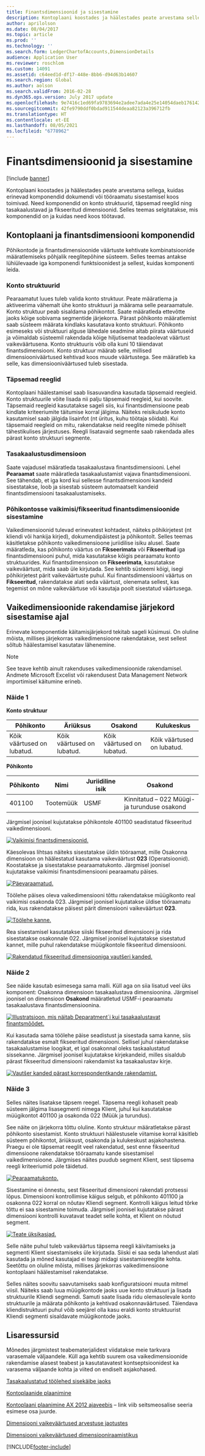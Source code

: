 ```yaml
---
title: Finantsdimensioonid ja sisestamine
description: Kontoplaani koostades ja häälestades peate arvestama sellega, kuidas erinevad komponendid dokumendi või tööraamatu sisestamisel koos toimivad. Need komponendid on konto struktuurid, täpsemad reeglid ning tasakaalustavad ja fikseeritud dimensioonid. Selles teemas selgitatakse, mis komponendid on ja kuidas need koos töötavad.
author: aprilolson
ms.date: 08/04/2017
ms.topic: article
ms.prod: ''
ms.technology: ''
ms.search.form: LedgerChartofAccounts,DimensionDetails
audience: Application User
ms.reviewer: roschlom
ms.custom: 14091
ms.assetid: c64eed1d-df17-448e-8bb6-d94d63b14607
ms.search.region: Global
ms.author: aolson
ms.search.validFrom: 2016-02-28
ms.dyn365.ops.version: July 2017 update
ms.openlocfilehash: 9e7416c1ed69fa9783694e2adee7ada4e25e14054daeb1761428855690eb522f
ms.sourcegitcommit: 42fe9790ddf0bdad911544deaa82123a396712fb
ms.translationtype: HT
ms.contentlocale: et-EE
ms.lasthandoff: 08/05/2021
ms.locfileid: "6778962"
---
```

# <a name="financial-dimensions-and-posting"></a>Finantsdimensioonid ja sisestamine 

[!include [banner](../includes/banner.md)]

Kontoplaani koostades ja häälestades peate arvestama sellega, kuidas erinevad komponendid dokumendi või tööraamatu sisestamisel koos toimivad. Need komponendid on konto struktuurid, täpsemad reeglid ning tasakaalustavad ja fikseeritud dimensioonid. Selles teemas selgitatakse, mis komponendid on ja kuidas need koos töötavad.

## <a name="chart-of-accounts-and-financial-dimension-components"></a>Kontoplaani ja finantsdimensiooni komponendid

Põhikontode ja finantsdimensioonide väärtuste kehtivate kombinatsioonide määratlemiseks põhjalik reeglitepõhine süsteem. Selles teemas antakse lühiülevaade iga komponendi funktsioonidest ja sellest, kuidas komponenti leida.

### <a name="account-structures"></a>Konto struktuurid

Pearaamatut luues tuleb valida konto struktuur. Peate määratlema ja aktiveerima vähemalt ühe konto struktuuri ja määrama selle pearaamatule. Konto struktuur peab sisaldama põhikontot. Saate määratleda ettevõtte jaoks kõige sobivama segmentide järjekorra. Pärast põhikonto määratlemist saab süsteem määrata kindlaks kasutatava konto struktuuri. Põhikonto esimeseks või struktuuri alguse lähedale seadmine aitab piirata väärtuseid ja võimaldab süsteemil rakendada kõige hiljutisemat teadaolevat väärtust vaikeväärtusena. Konto struktuuris võib olla kuni 10 täiendavat finantsdimensiooni. Konto struktuur määrab selle, millised dimensiooniväärtused kehtivad koos muude väärtustega. See määratleb ka selle, kas dimensiooniväärtused tuleb sisestada.

### <a name="advanced-rules"></a>Täpsemad reeglid

Kontoplaani häälestamisel saab lisasuvandina kasutada täpsemaid reegleid. Konto struktuurile võite lisada nii palju täpsemaid reegleid, kui soovite. Täpsemaid reegleid kasutatakse sageli siis, kui finantsdimensioone peab kindlate kriteeriumite täitumise korral jälgima. Näiteks reisikulude konto kasutamisel saab jälgida lisainfot (nt üritus, kuhu töötaja sõidab). Kui täpsemaid reegleid on mitu, rakendatakse neid reeglite nimede põhiselt tähestikulises järjestuses. Reegli lisatavaid segmente saab rakendada alles pärast konto struktuuri segmente.

### <a name="balancing-dimension"></a>Tasakaalustusdimensioon

Saate vajadusel määratleda tasakaalustava finantsdimensiooni. Lehel **Pearaamat** saate määratleda tasakaalustamist vajava finantsdimensiooni. See tähendab, et iga kord kui sellesse finantsdimensiooni kandeid sisestatakse, loob ja sisestab süsteem automaatselt kandeid finantsdimensiooni tasakaalustamiseks.

### <a name="defaultfixed-financial-dimensions-on-the-main-account"></a>Põhikontosse vaikimisi/fikseeritud finantsdimensioonide sisestamine

Vaikedimensioonid tulevad erinevatest kohtadest, näiteks põhikirjetest (nt kliendi või hankija kirjed), dokumendipäistest ja põhikontolt. Selles teemas käsitletakse põhikonto vaikedimensioone juriidilise isiku alusel. Saate määratleda, kas põhikonto väärtus on **Fikseerimata** või **Fikseeritud** iga finantsdimensiooni puhul, mida kasutatakse kõigis pearaamatu konto struktuurides. Kui finantsdimensioon on **Fikseerimata**, kasutatakse vaikeväärtust, mida saab üle kirjutada. See kehtib süsteemi kõigi, isegi põhikirjetest pärit vaikeväärtuste puhul. Kui finantsdimensiooni väärtus on **Fikseeritud**, rakendatakse alati seda väärtust, olenemata sellest, kas tegemist on mõne vaikeväärtuse või kasutaja poolt sisestatud väärtusega.

## <a name="order-in-which-default-dimensions-are-applied-during-posting"></a>Vaikedimensioonide rakendamise järjekord sisestamise ajal

Erinevate komponentide käitamisjärjekord tekitab sageli küsimusi. On oluline mõista, millises järjekorras vaikedimensioone rakendatakse, sest sellest sõltub häälestamisel kasutatav lähenemine.

> [!NOTE]
> See teave kehtib ainult rakenduses vaikedimensioonide rakendamisel. Andmete Microsoft Excelist või rakendusest Data Management Network importimisel käitumine erineb.

### <a name="example-1"></a>Näide 1

**Konto struktuur**

| Põhikonto            | Äriüksus           | Osakond              | Kulukeskus             |
|-------------------------|-------------------------|-------------------------|-------------------------|
| Kõik väärtused on lubatud. | Kõik väärtused on lubatud. | Kõik väärtused on lubatud. | Kõik väärtused on lubatud. |

**Põhikonto**

| Põhikonto | Nimi          | Juriidiline isik | Osakond                                 |
|--------------|---------------|--------------|--------------------------------------------|
| 401100       | Tootemüük | USMF         | Kinnitatud – 022 Müügi- ja turunduse osakond |

Järgmisel joonisel kujutatakse põhikontole 401100 seadistatud fikseeritud vaikedimensiooni.

[![Vaikimisi finantsdimensioonid.](./media/default-dimensions.png)](./media/default-dimensions.png)

Käesolevas lihtsas näiteks sisestatakse üldin tööraamat, mille Osakonna dimensioon on häälestatud kasutama vaikeväärtust **023** (Operatsioonid). Koostatakse ja sisestatakse pearaamatukonto. Järgmisel joonisel kujutatakse vaikimisi finantsdimensiooni pearaamatu päises.

[![Päevaraamatud.](./media/general-journal.png)](./media/general-journal.png)

Töölehe päises oleva vaikedimensiooni tõttu rakendatakse müügikonto real vaikimisi osakonda 023. Järgmisel joonisel kujutatakse üldise tööraamatu rida, kus rakendatakse päisest pärit dimensiooni vaikeväärtust **023**.

[![Töölehe kanne.](./media/journal-voucher.png)](./media/journal-voucher.png)

Rea sisestamisel kasutatakse siiski fikseeritud dimensiooni ja rida sisestatakse osakonnale 022. Järgmisel joonisel kujutatakse sisestatud kannet, mille puhul rakendatakse müügikontole fikseeritud dimensiooni.

[![Rakendatud fikseeritud dimensiooniga vautšeri kanded.](./media/voucher-transactions.png)](./media/voucher-transactions.png)

### <a name="example-2"></a>Näide 2

See näide kasutab esimesega sama malli. Küll aga on siia lisatud veel üks komponent: Osakonna dimensioon tasakaalustava dimensioonina. Järgmisel joonisel on dimensioon **Osakond** määratletud USMF-i pearaamatu tasakaalustava finantsdimensioonina.

[![Illustratsioon, mis näitab Deparatment`i kui tasakaalustavat finantsmõõdet.](./media/ledger.png)](./media/ledger.png)

Kui kasutada sama töölehe päise seadistust ja sisestada sama kanne, siis rakendatakse esmalt fikseeritud dimensiooni. Sellisel juhul rakendatakse tasakaalustamise loogikat, et igal osakonnal oleks taskaalustatud sissekanne. Järgmisel joonisel kujutatakse kirjekandeid, milles sisaldub pärast fikseeritud dimensiooni rakendamist ka tasakaalustav kirje.

[![Vautšer kanded pärast korrespondentkande rakendamist.](./media/voucher-transactions2.png)](./media/voucher-transactions2.png)

### <a name="example-3"></a>Näide 3

Selles näites lisatakse täpsem reegel. Täpsema reegli kohaselt peab süsteem jälgima lisasegmenti nimega Klient, juhul kui kasutatakse müügikontot 401100 ja osakonda 022 (Müük ja turundus).

See näite on järjekorra tõttu oluline. Konto struktuur määratletakse pärast põhikonto sisestamist. Konto struktuuri häälestusele viitamise korral käsitleb süsteem põhikontot, äriüksust, osakonda ja kulukeskust asjakohastena. Praegu ei ole täpsemat reeglit veel rakendatud, sest enne fikseeritud dimensioone rakendatakse tööraamatu kande sisestamisel vaikedimensioone. Järgmises näites puudub segment Klient, sest täpsema reegli kriteeriumid pole täidetud.

[![Pearaamatukonto.](./media/drop-down.png)](./media/drop-down.png)

Sisestamine ei õnnestu, sest fikseeritud dimensiooni rakendati protsessi lõpus. Dimensiooni kontrollimise käigus selgub, et põhikonto 401100 ja osakonna 022 korral on nõutav Kliendi segment. Kontrolli käigus leitud tõrke tõttu ei saa sisestamine toimuda. Järgmisel joonisel kujutatakse pärast dimensiooni kontrolli kuvatavat teadet selle kohta, et Klient on nõutud segment.

[![Teate üksikasjad.](./media/message.png)](./media/message.png)

Selle näite puhul tuleb vaikeväärtus täpsema reegli käivitamiseks ja segmenti Klient sisestamiseks üle kirjutada. Siiski ei saa seda lahendust alati kasutada ja mõned kasutajad ei teagi midagi sisestamisreeglite kohta. Seetõttu on oluline mõista, millises järjekorras vaikedimensioone kontoplaani häälestamisel rakendatakse.

Selles näites soovitu saavutamiseks saab konfiguratsiooni muuta mitmel viisil. Näiteks saab luua müügikontode jaoks uue konto struktuuri ja lisada struktuurile Kliendi segmendi. Samuti saate lisada ridu olemasolevale konto struktuurile ja määrata põhikonto ja kehtivad osakonnaväärtused. Täiendava kliendistruktuuri puhul võib seejärel olla kasu eraldi konto struktuurist Kliendi segmenti sisaldavate müügikontode jaoks.

## <a name="additional-resources"></a>Lisaressursid 

Mõnedes järgmistest teabematerjalidest viidatakse meie tarkvara varasemale väljaandele. Küll aga kehtib suurem osa vaikedimensioonide rakendamise alasest teabest ja kasutatavatest kontseptsioonidest ka varasema väljaande kohta ja viited on endiselt asjakohased.

[Tasakaalustatud töölehed sisekäibe jaoks](example-balanced-journals-interunit-accounting.md)

[Kontoplaanide plaanimine](plan-chart-of-accounts.md) 

[Kontoplaani plaanimine AX 2012 ajaveebis](/archive/blogs/axsa/planning-your-chart-of-accounts-in-ax-2012-part-1-of-7) – link viib seitsmeosalise seeria esimese osa juurde.

[Dimensiooni vaikeväärtused arvestuse jaotustes](/archive/blogs/ax_gfm_framework_team_blog/dimension-defaulting-in-accounting-distributions-part-1-introduction)

[Dimensiooni vaikeväärtused dimensiooniraamistikus](/archive/blogs/ax_gfm_framework_team_blog/dimension-defaulting-part-1-financial-dimensions-discovery)


[!INCLUDE[footer-include](../../includes/footer-banner.md)]
